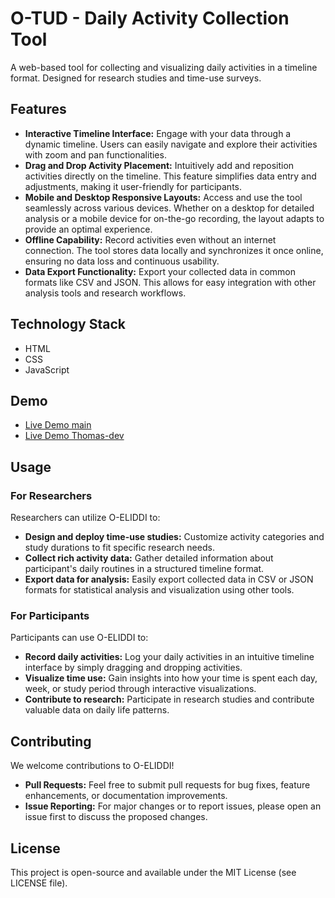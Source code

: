# O-TUD - Daily Activity Collection Tool

A web-based tool for collecting and visualizing daily activities in a timeline format. Designed for research studies and time-use surveys.


## Features

*   **Interactive Timeline Interface:**  Engage with your data through a dynamic timeline. Users can easily navigate and explore their activities with zoom and pan functionalities.
*   **Drag and Drop Activity Placement:**  Intuitively add and reposition activities directly on the timeline. This feature simplifies data entry and adjustments, making it user-friendly for participants.
*   **Mobile and Desktop Responsive Layouts:**  Access and use the tool seamlessly across various devices. Whether on a desktop for detailed analysis or a mobile device for on-the-go recording, the layout adapts to provide an optimal experience.
*   **Offline Capability:**  Record activities even without an internet connection. The tool stores data locally and synchronizes it once online, ensuring no data loss and continuous usability.
*   **Data Export Functionality:**  Export your collected data in common formats like CSV and JSON. This allows for easy integration with other analysis tools and research workflows.

## Technology Stack

*   HTML
*   CSS
*   JavaScript

## Demo
*   [Live Demo main](https://taupe-sprite-bfbfdb.netlify.app/)
*   [Live Demo Thomas-dev](https://timediary-thomas-dev.netlify.app/)

## Usage

### For Researchers

Researchers can utilize O-ELIDDI to:

*   **Design and deploy time-use studies:** Customize activity categories and study durations to fit specific research needs.
*   **Collect rich activity data:** Gather detailed information about participant's daily routines in a structured timeline format.
*   **Export data for analysis:** Easily export collected data in CSV or JSON formats for statistical analysis and visualization using other tools.

### For Participants

Participants can use O-ELIDDI to:

*   **Record daily activities:**  Log your daily activities in an intuitive timeline interface by simply dragging and dropping activities.
*   **Visualize time use:**  Gain insights into how your time is spent each day, week, or study period through interactive visualizations.
*   **Contribute to research:**  Participate in research studies and contribute valuable data on daily life patterns.

## Contributing

We welcome contributions to O-ELIDDI!

*   **Pull Requests:**  Feel free to submit pull requests for bug fixes, feature enhancements, or documentation improvements.
*   **Issue Reporting:**  For major changes or to report issues, please open an issue first to discuss the proposed changes.

## License

This project is open-source and available under the MIT License (see LICENSE file).
